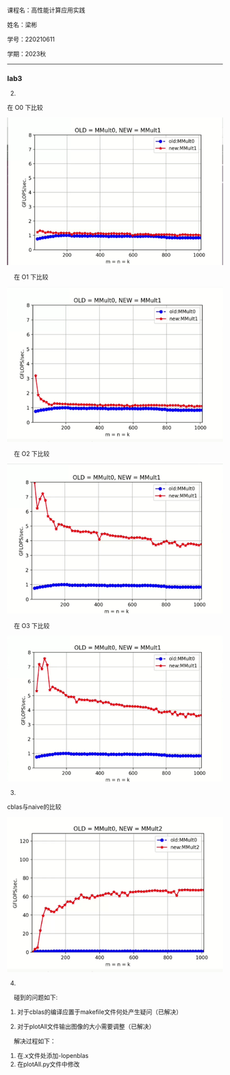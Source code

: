 课程名：高性能计算应用实践

姓名：梁彬

学号：220210611

学期：2023秋

----

### lab3

2. 
   
   在 O0 下比较

![](https://github.com/lb2003/hpc/blob/main/lab3/O0.jpg)

    在 O1 下比较

![](https://github.com/lb2003/hpc/blob/main/lab3/O1.jpg)

    在 O2 下比较

![](https://github.com/lb2003/hpc/blob/main/lab3/O2.jpg)

    在 O3 下比较

![](https://github.com/lb2003/hpc/blob/main/lab3/O3.jpg)

3.

 cblas与naive的比较

![](https://github.com/lb2003/hpc/blob/main/lab3/cblas.png)

4.

    碰到的问题如下:

1. 对于cblas的编译应置于makefile文件何处产生疑问（已解决）

2. 对于plotAll文件输出图像的大小需要调整（已解决）


    解决过程如下：
1. 在.x文件处添加-lopenblas
2. 在plotAll.py文件中修改


